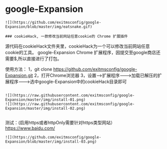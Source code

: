 # google-Expansion

```
![](https://github.com/exitmsconfig/google-Expansion/blob/master/img/eatsnake.gif)

### cookieHack, 一款修改当前网站任意cookie的 Chrome 扩展插件
```
源代码在cookieHack文件夹里，cookieHack为一个可以修改当前网站任意cookie的工具。
google-Expansion Chrome 扩展程序，因提交至google商店还需要$,所以直接进行了打包。

使用方法：
1，git clone https://github.com/exitmsconfig/google-Expansion.git
2，打开Chrome浏览器
3，设置-->扩展程序--->加载已解压的扩展程序--->选中google-Expansion中的cookieHack目录即可
```

![](https://raw.githubusercontent.com/exitmsconfig/google-Expansion/master/img/install-01.png)
![](https://raw.githubusercontent.com/exitmsconfig/google-Expansion/master/img/install-02.png)


```
测试：(启用https或者httpOnly需要针对https类型网站）
https://www.baidu.com/
```
![](https://github.com/exitmsconfig/google-Expansion/blob/master/img/install-03.png)

